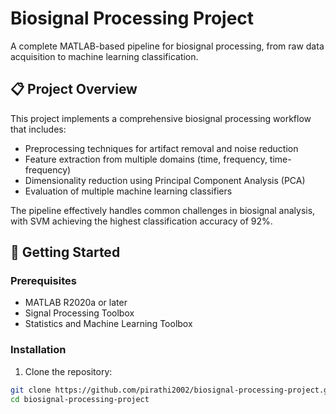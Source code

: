# Biosignal Processing Project

A complete MATLAB-based pipeline for biosignal processing, from raw data acquisition to machine learning classification.

## 📋 Project Overview

This project implements a comprehensive biosignal processing workflow that includes:
- Preprocessing techniques for artifact removal and noise reduction
- Feature extraction from multiple domains (time, frequency, time-frequency)
- Dimensionality reduction using Principal Component Analysis (PCA)
- Evaluation of multiple machine learning classifiers

The pipeline effectively handles common challenges in biosignal analysis, with SVM achieving the highest classification accuracy of 92%.



## 🚀 Getting Started

### Prerequisites

- MATLAB R2020a or later
- Signal Processing Toolbox
- Statistics and Machine Learning Toolbox

### Installation

1. Clone the repository:
```bash
git clone https://github.com/pirathi2002/biosignal-processing-project.git
cd biosignal-processing-project
